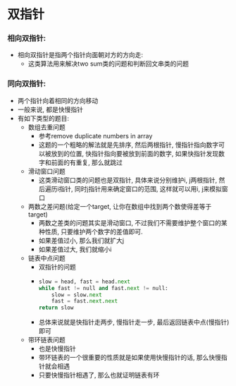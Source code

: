 # 双指针

### 相向双指针:

* 相向双指针是指两个指针向面朝对方的方向走:
  * 这类算法用来解决two sum类的问题和判断回文串类的问题

### 同向双指针:

* 两个指针向着相同的方向移动
* 一般来说, 都是快慢指针
* 有如下类型的题目:
  * 数组去重问题
    * 参考remove duplicate numbers in array
    * 这题的一个粗略的解法就是先排序, 然后两根指针, 慢指针指向数字可以被放到的位置, 快指针指向要被放到前面的数字, 如果快指针发现数字和前面的有重复, 那么就跳过
  * 滑动窗口问题
    * 这类滑动窗口类的问题也是双指针, 具体来说分别维护i, j两根指针, 然后遍历i指针, 同时j指针用来确定窗口的范围, 这样就可以用i, j来模拟窗口
  * 两数之差问题\(给定一个target, 让你在数组中找到两个数使得差等于target\)
    * 两数之差类的问题其实是滑动窗口, 不过我们不需要维护整个窗口的某种性质, 只要维护两个数字的差值即可. 
    * 如果差值过小, 那么我们就扩大j
    * 如果差值过大, 我们就缩小i
  * 链表中点问题
    * 双指针的问题
    * ```python
      slow = head, fast = head.next
      while fast != null and fast.next != null:
          slow = slow.next
          fast = fast.next.next
      return slow
      ```
    * 总体来说就是快指针走两步, 慢指针走一步, 最后返回链表中点\(慢指针\)即可
  * 带环链表问题
    * 也是快慢指针
    * 带环链表的一个很重要的性质就是如果使用快慢指针的话, 那么快慢指针就会相遇
    * 只要快慢指针相遇了, 那么也就证明链表有环

